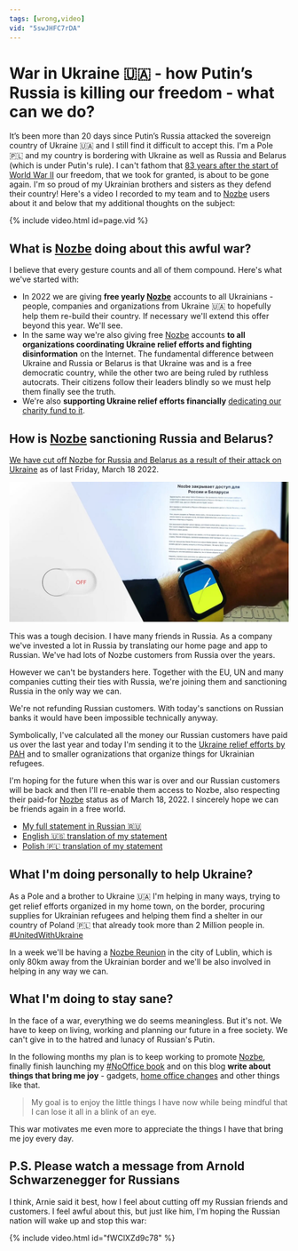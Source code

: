 ```yaml
---
tags: [wrong,video]
vid: "5swJHFC7rDA"
---
```


# War in Ukraine 🇺🇦 - how Putin’s Russia is killing our freedom - what can we do?

It’s been more than 20 days since Putin’s Russia attacked the sovereign country of Ukraine 🇺🇦 and I still find it difficult to accept this. I'm a Pole 🇵🇱 and my country is bordering with Ukraine as well as Russia and Belarus (which is under Putin's rule). I can't fathom that [83 years after the start of World War II](/war/) our freedom, that we took for granted, is about to be gone again. I'm so proud of my Ukrainian brothers and sisters as they defend their country! Here's a video I recorded to my team and to [Nozbe][n] users about it and below that my additional thoughts on the subject:

{% include video.html id=page.vid %}

<!--More-->

## What is [Nozbe][n] doing about this awful war?

I believe that every gesture counts and all of them compound. Here's what we've started with:

* In 2022 we are giving **free yearly [Nozbe][n]** accounts to all Ukrainians - people, companies and organizations from Ukraine 🇺🇦 to hopefully help them re-build their country. If necessary we'll extend this offer beyond this year. We'll see.
* In the same way we're also giving free [Nozbe][n] accounts **to all organizations coordinating Ukraine relief efforts and fighting disinformation** on the Internet. The fundamental difference between Ukraine and Russia or Belarus is that Ukraine was and is a free democratic country, while the other two are being ruled by ruthless autocrats. Their citizens follow their leaders blindly so we must help them finally see the truth.
* We're also **supporting Ukraine relief efforts financially** [dedicating our charity fund to it](/charity/).

## How is [Nozbe][n] sanctioning Russia and Belarus?

[We have cut off Nozbe for Russia and Belarus as a result of their attack on Ukraine](https://nozbe.com/blog/nozbe-cut-off-for-russia-belarus/) as of last Friday, March 18 2022.

![{{ page.title }} 2](/img/nowar-2.jpg)

This was a tough decision. I have many friends in Russia. As a company we've invested a lot in Russia by translating our home page and app to Russian. We've had lots of Nozbe customers from Russia over the years.

However we can't be bystanders here. Together with the EU, UN and many companies cutting their ties with Russia, we're joining them and sanctioning Russia in the only way we can.

We're not refunding Russian customers. With today's sanctions on Russian banks it would have been impossible technically anyway.

Symbolically, I've calculated all the money our Russian customers have paid us over the last year and today I'm sending it to the [Ukraine relief efforts by PAH](https://www.pah.org.pl/wplac/?form=ukraina) and to smaller ogranizations that organize things for Ukrainian refugees.

I'm hoping for the future when this war is over and our Russian customers will be back and then I'll re-enable them access to Nozbe, also respecting their paid-for [Nozbe][n] status as of March 18, 2022. I sincerely hope we can be friends again in a free world.

* [My full statement in Russian 🇷🇺](https://nozbe.com/ru/)
* [English 🇺🇸 translation of my statement](https://nozbe.com/blog/nozbe-cut-off-for-russia-belarus/)
* [Polish 🇵🇱 translation of my statement](https://nozbe.com/pl/blog/nozbe-zamyka-dostep-dla-rosji-bialorusi/)

## What I'm doing personally to help Ukraine?

As a Pole and a brother to Ukraine 🇺🇦 I'm helping in many ways, trying to get relief efforts organized in my home town, on the border, procuring supplies for Ukrainian refugees and helping them find a shelter in our country of Poland 🇵🇱 that already took more than 2 Million people in. [#UnitedWithUkraine](/ukraine/)

In a week we'll be having a [Nozbe Reunion](/reunion/) in the city of Lublin, which is only 80km away from the Ukrainian border and we'll be also involved in helping in any way we can.

## What I'm doing to stay sane?

In the face of a war, everything we do seems meaningless. But it's not. We have to keep on living, working and planning our future in a free society. We can't give in to the hatred and lunacy of Russian's Putin.

In the following months my plan is to keep working to promote [Nozbe][n], finally finish launching my [#NoOffice book](https://NoOffice.org/) and on this blog **write about things that bring me joy** - gadgets, [home office changes](/office/) and other things like that.

> My goal is to enjoy the little things I have now while being mindful that I can lose it all in a blink of an eye.

This war motivates me even more to appreciate the things I have that bring me joy every day.

## P.S. Please watch a message from Arnold Schwarzenegger for Russians

I think, Arnie said it best, how I feel about cutting off my Russian friends and customers. I feel awful about this, but just like him, I'm hoping the Russian nation will wake up and stop this war:

{% include video.html id="fWClXZd9c78" %}


[n]: https://michael.gratis/nozbe
[np]: https://michael.gratis/nozbepersonal